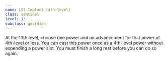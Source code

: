 ```yaml
---
name: L5t Implant (4th-level)
class: sentinel
level: 13
subclass: guardian
---
```

At the 13th level, choose one power and an advancement for that power of 4th-level or less. You can cast this
power once as a 4th-level power without expending a power slot. You must finish a long rest before you can do so again.
